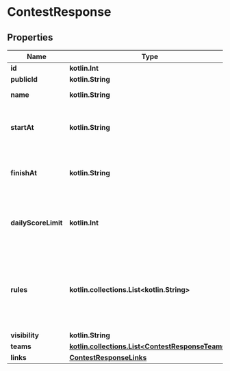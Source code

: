 
# ContestResponse

## Properties
Name | Type | Description | Notes
------------ | ------------- | ------------- | -------------
**id** | **kotlin.Int** |  |  [optional]
**publicId** | **kotlin.String** |  |  [optional]
**name** | **kotlin.String** | name of the contest |  [optional]
**startAt** | **kotlin.String** | ISO8601 time of when the contest is starting |  [optional]
**finishAt** | **kotlin.String** | ISO8601 time of when the contest is finishing |  [optional]
**dailyScoreLimit** | **kotlin.Int** | Score limit per user per day. If not set, no score limit is in effect. |  [optional]
**rules** | **kotlin.collections.List&lt;kotlin.String&gt;** | Localized list of rules that is applicable to the contest that the user needs to be aware of. |  [optional]
**visibility** | **kotlin.String** |  |  [optional]
**teams** | [**kotlin.collections.List&lt;ContestResponseTeams&gt;**](ContestResponseTeams.md) |  |  [optional]
**links** | [**ContestResponseLinks**](ContestResponseLinks.md) |  |  [optional]



